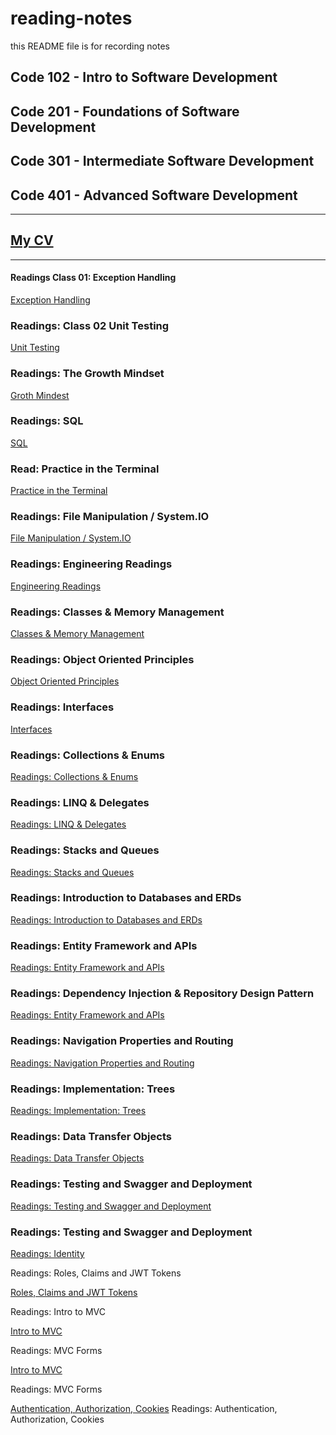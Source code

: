 # reading-notes

this README file is for recording notes

## Code 102 - Intro to Software Development
## Code 201 - Foundations of Software Development
## Code 301 - Intermediate Software Development
## Code 401 - Advanced Software Development

---
## [My CV](https://docs.google.com/document/d/1YhjfMGnlC_Js4Hqk5GLKF-E8QXAfzBa3-fWQ_A6r24M/edit?usp=sharing)

---

#### Readings Class 01: Exception Handling

 [Exception Handling](ExceptionHandling.md)

### Readings: Class 02 Unit Testing

[Unit Testing](UnitTesting.md)

### Readings: The Growth Mindset

[Groth Mindest](GrothMindest.md)


### Readings: SQL

[SQL](sql.md)

### Read: Practice in the Terminal

[Practice in the Terminal](Terminal.md)

### Readings: File Manipulation / System.IO


[File Manipulation / System.IO](IO.md)



### Readings: Engineering Readings


[Engineering Readings](Engineering.md)

### Readings: Classes & Memory Management


[Classes & Memory Management](Class4.md)

### Readings: Object Oriented Principles


[Object Oriented Principles](Class6.md)

### Readings: Interfaces


[Interfaces](Class7.md)

### Readings: Collections & Enums



[Readings: Collections & Enums](Class8.md)

### Readings: LINQ & Delegates



[Readings: LINQ & Delegates](Class9.md)

### Readings: Stacks and Queues



[Readings: Stacks and Queues](Class10.md)

### Readings: Introduction to Databases and ERDs


[Readings: Introduction to Databases and ERDs](Class11.md)

### Readings: Entity Framework and APIs


[Readings: Entity Framework and APIs](Class12.md)

### Readings: Dependency Injection & Repository Design Pattern


[Readings: Entity Framework and APIs](Class13.md)

### Readings: Navigation Properties and Routing


[Readings: Navigation Properties and Routing](Class14.md)

### Readings: Implementation: Trees


[Readings: Implementation: Trees](Class15.md)

### Readings: Data Transfer Objects



[Readings: Data Transfer Objects](Class16.md)

### Readings: Testing and Swagger and Deployment



[Readings: Testing and Swagger and Deployment](Class17.md)

### Readings: Testing and Swagger and Deployment



[Readings: Identity](Class18.md)


Readings: Roles, Claims and JWT Tokens



[Roles, Claims and JWT Tokens](Class19.md)

Readings: Intro to MVC



[Intro to MVC](Class26.md)

Readings: MVC Forms



[Intro to MVC](Class27.md)

Readings: MVC Forms



[Authentication, Authorization, Cookies](Class28.md)
Readings: Authentication, Authorization, Cookies
